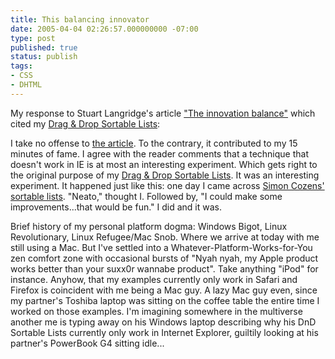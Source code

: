 ```yaml
---
title: This balancing innovator
date: 2005-04-04 02:26:57.000000000 -07:00
type: post
published: true
status: publish
tags:
- CSS
- DHTML
---
```

My response to Stuart Langridge's article ["The innovation balance"][1] which cited my [Drag & Drop Sortable Lists][2]:

<!--more-->

I take no offense to [the article][1]. To the contrary, it contributed to my 15 minutes of fame. I agree with the reader comments that a technique that doesn't work in IE is at most an interesting experiment. Which gets right to the original purpose of my [Drag & Drop Sortable Lists][2]. It was an interesting experiment. It happened just like this: one day I came across [Simon Cozens' sortable lists][3]. "Neato," thought I. Followed by, "I could make some improvements...that would be fun." I did and it was.

Brief history of my personal platform dogma: Windows Bigot, Linux Revolutionary, Linux Refugee/Mac Snob. Where we arrive at today with me still using a Mac. But I've settled into a Whatever-Platform-Works-for-You zen comfort zone with occasional bursts of "Nyah nyah, my Apple product works better than your suxx0r wannabe product". Take anything "iPod" for instance. Anyhow, that my examples currently only work in Safari and Firefox is coincident with me being a Mac guy. A lazy Mac guy even, since my partner's Toshiba laptop was sitting on the coffee table the entire time I worked on those examples. I'm imagining somewhere in the multiverse another me is typing away on his Windows laptop describing why his DnD Sortable Lists currently only work in Internet Explorer, guiltily looking at his partner's PowerBook G4 sitting idle...

[1]: http://www.sitepoint.com/blog-post-view.php?id=248132
[2]: //tool-man.org/examples/sorting.html
[3]: http://blog.simon-cozens.org/6785.html
